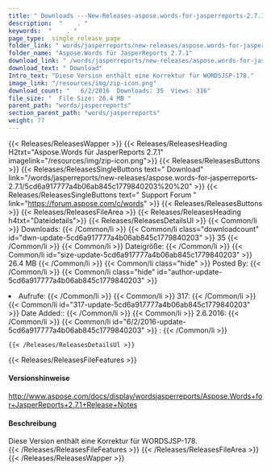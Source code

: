 ```yaml
---
title: " Downloads ---New-Releases-aspose.words-for-jasperreports-2.7.1 . "
description:  "    . " 
keywords:  "    . " 
page_type:  single_release_page
folder_link: " words/jasperreports/new-releases/aspose.words-for-jasperreports-2.7.1/"
folder_name: "Aspose.Words für JasperReports 2.7.1"
download_link: " /words/jasperreports/new-releases/aspose.words-for-jasperreports-2.7.1/5cd6a917777a4b06ab845c1779840203"
download_text: " Download"
Intro_text: "Diese Version enthält eine Korrektur für WORDSJSP-178."
image_link: "/resources/img/zip-icon.png"
download_count: "   6/2/2016  Downloads: 35  Views: 316"
file_size: "  File Size: 26.4 MB "
parent_path: "words/jasperreports"
section_parent_path: "words/jasperreports"
weight: 77
---
```


{{< Releases/ReleasesWapper >}}
  {{< Releases/ReleasesHeading H2txt="Aspose.Words für JasperReports 2.7.1" imagelink="/resources/img/zip-icon.png">}}
  {{< Releases/ReleasesButtons >}}
    {{< Releases/ReleasesSingleButtons text=" Download" link="/words/jasperreports/new-releases/aspose.words-for-jasperreports-2.7.1/5cd6a917777a4b06ab845c1779840203%20%20" >}}
    {{< Releases/ReleasesSingleButtons text=" Support Forum " link="https://forum.aspose.com/c/words" >}}
  {{< Releases/ReleasesButtons >}}
  {{< Releases/ReleasesFileArea >}}
    {{< Releases/ReleasesHeading h4txt="Dateidetails">}}
    {{< Releases/ReleasesDetailsUl >}}
            {{< Common/li >}} Downloads: {{< /Common/li >}}
      {{< Common/li class="downloadcount" id="dwn-update-5cd6a917777a4b06ab845c1779840203" >}} 35 {{< /Common/li >}}
      {{< Common/li >}} Dateigröße: {{< /Common/li >}}
      {{< Common/li id="size-update-5cd6a917777a4b06ab845c1779840203" >}} 26.4 MB {{< /Common/li >}} 
      {{< Common/li  class="hide" >}} Posted By: {{< /Common/li >}} 
      {{< Common/li class="hide" id="author-update-5cd6a917777a4b06ab845c1779840203" >}}<li> Aufrufe: {{< /Common/li >}}
      {{< Common/li >}} 317: {{< /Common/li >}}
      {{< Common/li id="317-update-5cd6a917777a4b06ab845c1779840203" >}} Date Added:: {{< /Common/li >}} 
      {{< Common/li >}} 2.6.2016: {{< /Common/li >}}
      {{< Common/li id="6/2/2016-update-5cd6a917777a4b06ab845c1779840203" >}} : {{< /Common/li >}} 

    {{< /Releases/ReleasesDetailsUl >}}

  {{< Releases/ReleasesFileFeatures >}}
      <h4>Versionshinweise</h4><div> <a href="http://www.aspose.com/docs/display/wordsjasperreports/Aspose.Words+for+JasperReports+2.7.1+Release+Notes">http://www.aspose.com/docs/display/wordsjasperreports/Aspose.Words+for+JasperReports+2.7.1+Release+Notes</a></div><h4> Beschreibung</h4><div class="HTMLDescription"> Diese Version enthält eine Korrektur für WORDSJSP-178.</div>
  {{< /Releases/ReleasesFileFeatures >}}
 {{< /Releases/ReleasesFileArea >}}
{{< /Releases/ReleasesWapper >}}



